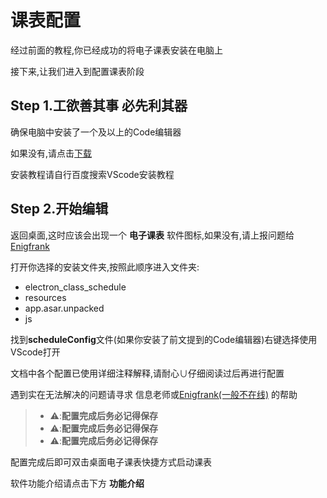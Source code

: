 # 课表配置

经过前面的教程,你已经成功的将电子课表安装在电脑上

接下来,让我们进入到配置课表阶段

## Step 1.工欲善其事 必先利其器
确保电脑中安装了一个及以上的Code编辑器

如果没有,请点击[下载](https://vscode.download.prss.microsoft.com/dbazure/download/stable/6f17636121051a53c88d3e605c491d22af2ba755/VSCodeUserSetup-x64-1.103.2.exe)

安装教程请自行百度搜索VScode安装教程

## Step 2.开始编辑

返回桌面,这时应该会出现一个 **电子课表** 软件图标,如果没有,请上报问题给<a href="mailto:xrh3248486103@vip.qq.com">Enigfrank</a>

打开你选择的安装文件夹,按照此顺序进入文件夹:

- electron_class_schedule
- resources
- app.asar.unpacked
- js

找到**scheduleConfig**文件(如果你安装了前文提到的Code编辑器)右键选择使用VScode打开

文档中各个配置已使用详细注释解释,请耐心∪仔细阅读过后再进行配置

遇到实在无法解决的问题请寻求 信息老师或<a href="mailto:xrh3248486103@vip.qq.com">Enigfrank(一般不在线)</a> 的帮助

> - ⚠️:**配置完成后务必记得保存**
> - ⚠️:**配置完成后务必记得保存**
> - ⚠️:**配置完成后务必记得保存**


配置完成后即可双击桌面电子课表快捷方式启动课表

软件功能介绍请点击下方 **功能介绍**






